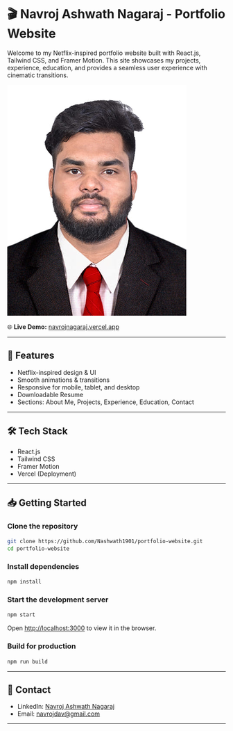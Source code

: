 # 🎬 Navroj Ashwath Nagaraj - Portfolio Website

Welcome to my Netflix-inspired portfolio website built with React.js, Tailwind CSS, and Framer Motion. This site showcases my projects, experience, education, and provides a seamless user experience with cinematic transitions.

![Portfolio Preview](public/banner.jpg)

🌐 **Live Demo:** [navrojnagaraj.vercel.app](https://navrojnagaraj.vercel.app)

---

## 🚀 Features
- Netflix-inspired design & UI
- Smooth animations & transitions
- Responsive for mobile, tablet, and desktop
- Downloadable Resume
- Sections: About Me, Projects, Experience, Education, Contact

---

## 🛠 Tech Stack
- React.js
- Tailwind CSS
- Framer Motion
- Vercel (Deployment)

---

## 📥 Getting Started

### Clone the repository
```bash
git clone https://github.com/Nashwath1901/portfolio-website.git
cd portfolio-website
```

### Install dependencies
```bash
npm install
```

### Start the development server
```bash
npm start
```
Open [http://localhost:3000](http://localhost:3000) to view it in the browser.

### Build for production
```bash
npm run build
```

---

## 📧 Contact
- LinkedIn: [Navroj Ashwath Nagaraj](https://linkedin.com/in/navroj-ashwath-nagaraj-8868b6328/)
- Email: navrojdav@gmail.com

---